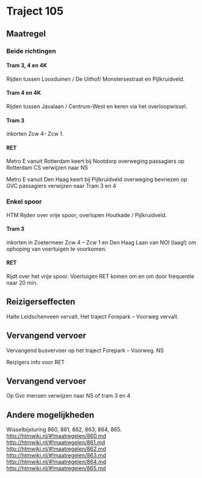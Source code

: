 # Traject 105
## Maatregel
### Beide richtingen

#### Tram 3, 4 en 4K
Rijden tussen Loosduinen / De Uithof/ Monstersestraat en Pijlkruidveld.

#### Tram 4 en 4K
Rijden tussen Javalaan / Centrum-West en keren via het overloopwissel.

#### Tram 3
inkorten Zcw 4- Zcw 1.

#### RET

Metro E vanuit Rotterdam keert bij Nootdorp
overweging passagiers op Rotterdam CS verwijzen naar NS

Metro E vanuit Den Haag keert bij Pijlkruidveld
overweging bevriezen op GVC passagiers verwijzen naar Tram 3 en 4

### Enkel spoor

HTM
Rijden over vrije spoor; overlopen Houtkade / Pijlkruidveld.

#### Tram 3
inkorten in Zoetermeer Zcw 4  – Zcw 1 en Den Haag Laan van NOI (laag!) om ophoping van voertuigen te voorkomen.

#### RET
Rijdt over het vrije spoor. Voertuigen RET komen om en om door frequentie naar 20 min.

## Reizigerseffecten
Halte Leidschenveen vervalt.
Het traject Forepark – Voorweg vervalt.

## Vervangend vervoer
Vervangend busvervoer op het traject Forepark – Voorweg.
NS

Reizigers info voor RET
## Vervangend vervoer
Op Gvc mensen verwijzen naar NS of tram 3 en 4

## Andere mogelijkheden
Wisselbijsturing 860, 861, 862, 863, 864, 865.
http://htmwiki.nl/#!maatregelen/860.md
http://htmwiki.nl/#!maatregelen/861.md
http://htmwiki.nl/#!maatregelen/862.md
http://htmwiki.nl/#!maatregelen/863.md
http://htmwiki.nl/#!maatregelen/864.md
http://htmwiki.nl/#!maatregelen/865.md
